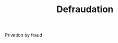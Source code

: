 ---
title: Defraudation
letter: D
permalink: "/definitions/bld-defraudation.html"
body: Privation by fraud
published_at: '2018-07-07'
source: Black's Law Dictionary 2nd Ed (1910)
layout: post
---